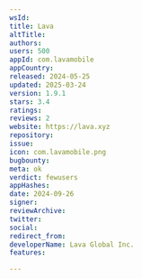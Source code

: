 ```yaml
---
wsId: 
title: Lava
altTitle: 
authors: 
users: 500
appId: com.lavamobile
appCountry: 
released: 2024-05-25
updated: 2025-03-24
version: 1.9.1
stars: 3.4
ratings: 
reviews: 2
website: https://lava.xyz
repository: 
issue: 
icon: com.lavamobile.png
bugbounty: 
meta: ok
verdict: fewusers
appHashes: 
date: 2024-09-26
signer: 
reviewArchive: 
twitter: 
social: 
redirect_from: 
developerName: Lava Global Inc.
features: 

---
```


